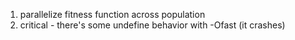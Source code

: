1. parallelize fitness function across population
2. critical - there's some undefine behavior with -Ofast (it crashes)